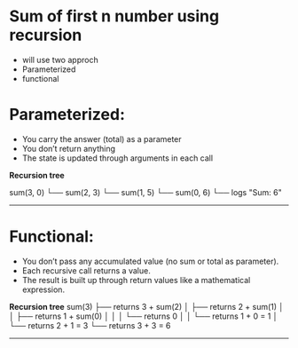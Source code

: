 # Sum of first n number using recursion
- will use two approch 
- Parameterized
- functional

# Parameterized:
- You carry the answer (total) as a parameter
- You don’t return anything
- The state is updated through arguments in each call

**Recursion tree**

sum(3, 0)
└── sum(2, 3)
    └── sum(1, 5)
        └── sum(0, 6)
            └── logs "Sum: 6"

-----------

# Functional:
- You don’t pass any accumulated value (no sum or total as parameter).
- Each recursive call returns a value.
- The result is built up through return values like a mathematical expression.

**Recursion tree**
sum(3)
├── returns 3 + sum(2)
│   ├── returns 2 + sum(1)
│   │   ├── returns 1 + sum(0)
│   │   │   └── returns 0
│   │   └── returns 1 + 0 = 1
│   └── returns 2 + 1 = 3
└── returns 3 + 3 = 6

-----------
